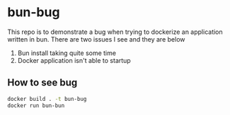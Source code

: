 # bun-bug

This repo is to demonstrate a bug when trying to dockerize an application written in bun. There are two issues I see and they are below

1) Bun install taking quite some time
2) Docker application isn't able to startup


## How to see bug
```sh
docker build . -t bun-bug
docker run bun-bun
```


